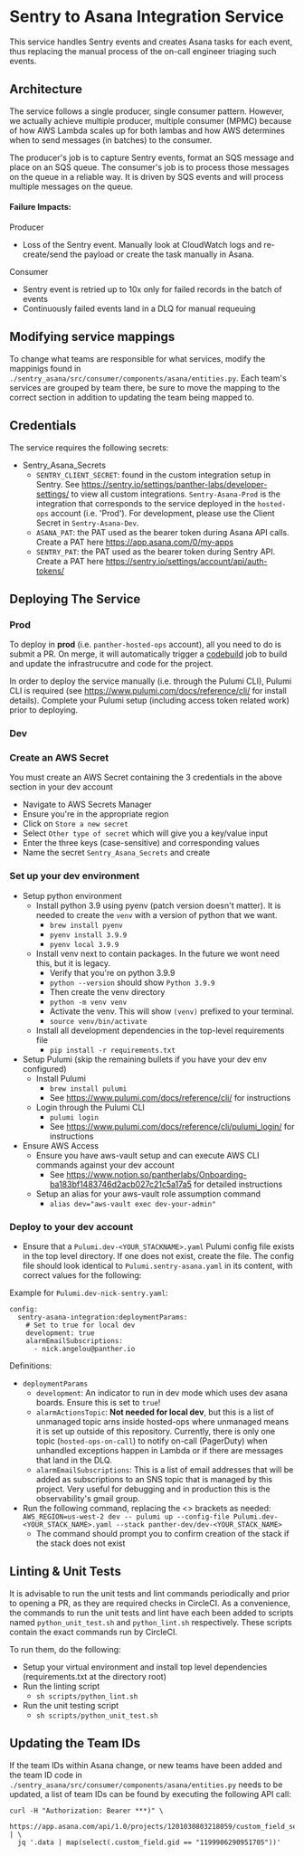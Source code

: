 # Sentry to Asana Integration Service

This service handles Sentry events and creates Asana tasks for each event, thus replacing
the manual process of the on-call engineer triaging such events.

## Architecture

The service follows a single producer, single consumer pattern. However, we actually achieve multiple producer, multiple consumer (MPMC)
because of how AWS Lambda scales up for both lambas and how AWS determines when to send messages (in batches) to the consumer.

The producer's job is to capture Sentry events, format an SQS message and place on an SQS queue. The consumer's job is to process those messages on the queue in a reliable way. It is driven by SQS events and will process multiple messages on the queue.

#### Failure Impacts:

Producer

- Loss of the Sentry event. Manually look at CloudWatch logs and re-create/send the payload or create the task manually in Asana.

Consumer

- Sentry event is retried up to 10x only for failed records in the batch of events
- Continuously failed events land in a DLQ for manual requeuing

## Modifying service mappings

To change what teams are responsible for what services, modify the mappinigs found in `./sentry_asana/src/consumer/components/asana/entities.py`.
Each team's services are grouped by team there, be sure to move the mapping to the correct section in addition to updating the team being mapped to.

## Credentials

The service requires the following secrets:

- Sentry_Asana_Secrets
  - `SENTRY_CLIENT_SECRET`: found in the custom integration setup in Sentry. See https://sentry.io/settings/panther-labs/developer-settings/ to view all custom integrations. `Sentry-Asana-Prod` is the integration that corresponds to the service deployed in the `hosted-ops` account (i.e. 'Prod'). For development, please use the Client Secret in `Sentry-Asana-Dev`.
  - `ASANA_PAT`: the PAT used as the bearer token during Asana API calls. Create a PAT here https://app.asana.com/0/my-apps
  - `SENTRY_PAT`: the PAT used as the bearer token during Sentry API. Create a PAT here https://sentry.io/settings/account/api/auth-tokens/

## Deploying The Service

### Prod

To deploy in **prod** (i.e. `panther-hosted-ops` account), all you need to do is submit a PR. On merge, it will automatically trigger a [codebuild](https://github.com/panther-labs/hosted-aws-management/blob/master/panther-hosted-ops/us-west-2/sentry-asana-codebuild.yml) job to build and update the infrastrucutre and code for the project.

In order to deploy the service manually (i.e. through the Pulumi CLI), Pulumi CLI is required (see https://www.pulumi.com/docs/reference/cli/ for install details). Complete your Pulumi setup (including access token related work) prior to deploying.

### Dev

### Create an AWS Secret

You must create an AWS Secret containing the 3 credentials in the above section in your dev account

- Navigate to AWS Secrets Manager
- Ensure you're in the appropriate region
- Click on `Store a new secret`
- Select `Other type of secret` which will give you a key/value input
- Enter the three keys (case-sensitive) and corresponding values
- Name the secret `Sentry_Asana_Secrets` and create

### Set up your dev environment

- Setup python environment
  - Install python 3.9 using pyenv (patch version doesn't matter). It is needed to create the `venv` with a version of python that we want.
    - `brew install pyenv`
    - `pyenv install 3.9.9`
    - `pyenv local 3.9.9`
  - Install venv next to contain packages. In the future we wont need this, but it is legacy.
    - Verify that you're on python 3.9.9
    - `python --version` should show `Python 3.9.9`
    - Then create the venv directory
    - `python -m venv venv`
    - Activate the venv. This will show `(venv)` prefixed to your terminal.
    - `source venv/bin/activate`
  - Install all development dependencies in the top-level requirements file
    - `pip install -r requirements.txt`
- Setup Pulumi (skip the remaining bullets if you have your dev env configured)
  - Install Pulumi
    - `brew install pulumi`
    - See https://www.pulumi.com/docs/reference/cli/ for instructions
  - Login through the Pulumi CLI
    - `pulumi login`
    - See https://www.pulumi.com/docs/reference/cli/pulumi_login/ for instructions
- Ensure AWS Access
  - Ensure you have aws-vault setup and can execute AWS CLI commands against your dev account
    - See https://www.notion.so/pantherlabs/Onboarding-ba183bf1483746d2acb027c21c5a17a5 for detailed instructions
  - Setup an alias for your aws-vault role assumption command
    - `alias dev="aws-vault exec dev-your-admin"`

### Deploy to your dev account

- Ensure that a `Pulumi.dev-<YOUR_STACKNAME>.yaml` Pulumi config file exists in the top level directory. If one does not exist, create the file. The config file should look identical to `Pulumi.sentry-asana.yaml` in its content, with correct values for the following:

Example for `Pulumi.dev-nick-sentry.yaml`:
```
config:
  sentry-asana-integration:deploymentParams:
    # Set to true for local dev
    development: true
    alarmEmailSubscriptions:
      - nick.angelou@panther.io
```
Definitions:
  - `deploymentParams`
    - `development`: An indicator to run in dev mode which uses dev asana boards. Ensure this is set to `true`!
    - `alarmActionsTopic`: **Not needed for local dev**, but this is a list of unmanaged topic arns inside hosted-ops where unmanaged means it is set up outside of this repository. Currently, there is only one topic (`hosted-ops-on-call`) to notify on-call (PagerDuty) when unhandled exceptions happen in Lambda or if there are messages that land in the DLQ.
    - `alarmEmailSubscriptions`: This is a list of email addresses that will be added as subscriptions to an SNS topic that is managed by this project. Very useful for debugging and in production this is the observability's gmail group.
- Run the following command, replacing the <> brackets as needed: `AWS_REGION=us-west-2 dev -- pulumi up --config-file Pulumi.dev-<YOUR_STACK_NAME>.yaml --stack panther-dev/dev-<YOUR_STACK_NAME>`
  - The command should prompt you to confirm creation of the stack if the stack does not exist

## Linting & Unit Tests

It is advisable to run the unit tests and lint commands periodically and prior to opening a PR, as they are required checks in CircleCI. As a convenience, the commands to run the unit tests and lint have each been added to scripts named `python_unit_test.sh` and `python_lint.sh` respectively. These scripts contain the exact commands run by CircleCI.

To run them, do the following:

- Setup your virtual environment and install top level dependencies (requirements.txt at the directory root)
- Run the linting script
  - `sh scripts/python_lint.sh`
- Run the unit testing script
  - `sh scripts/python_unit_test.sh`

## Updating the Team IDs

If the team IDs within Asana change, or new teams have been added and the team ID code in `./sentry_asana/src/consumer/components/asana/entities.py` needs to be updated, a list of team IDs can be found by executing the following API call:

```
curl -H "Authorization: Bearer ***)" \
  https://app.asana.com/api/1.0/projects/1201030803218059/custom_field_settings | \
  jq '.data | map(select(.custom_field.gid == "1199906290951705"))'
```
